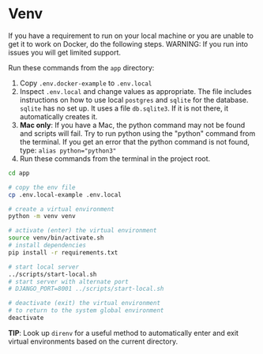 # Venv

If you have a requirement to run on your local machine or you are unable to get it to work on
Docker, do the following steps.  WARNING: If you run into issues you will get limited support.

Run these commands from the `app` directory:

1. Copy `.env.docker-example` to `.env.local`
1. Inspect `.env.local` and change values as appropriate.  The file includes instructions on how to use local `postgres` and  `sqlite` for the database. `sqlite` has no set up.  It uses a file `db.sqlite3`.  If it is not there, it automatically creates it.
1. **Mac only**: If you have a Mac, the python command may not be found and scripts will fail.  Try to run python using the "python" command from the terminal.  If you get an error that the python command is
    not found, type: `alias python="python3"`
1. Run these commands from the terminal in the project root.

```bash
cd app

# copy the env file
cp .env.local-example .env.local

# create a virtual environment
python -m venv venv

# activate (enter) the virtual environment
source venv/bin/activate.sh
# install dependencies
pip install -r requirements.txt

# start local server
../scripts/start-local.sh
# start server with alternate port
# DJANGO_PORT=8001 ../scripts/start-local.sh

# deactivate (exit) the virtual environment
# to return to the system global environment
deactivate
```

**TIP**: Look up `direnv` for a useful method to automatically enter and exit virtual environments based on the current directory.
